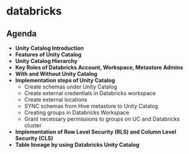 # databricks

## Agenda

- **Unity Catalog Introduction**
- **Features of Unity Catalog**
- **Unity Catalog Hierarchy**
- **Key Roles of Databricks Account, Workspace, Metastore Admins**
- **With and Without Unity Catalog**
- **Implementation steps of Unity Catalog**
    - Create schemas under Unity Catalog
    - Create external credentials in Databricks workspace
    - Create external locations
    - SYNC schemas from Hive metastore to Unity Catalog
    - Creating groups in Databricks Workspace
    - Grant necessary permissions to groups on UC and Databricks cluster
- **Implementation of Row Level Security (RLS) and Column Level Security (CLS)**
- **Table lineage by using Databricks Unity Catalog**